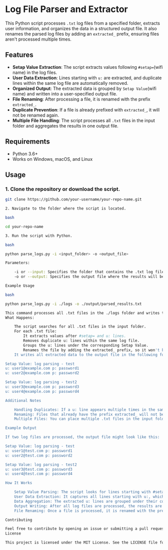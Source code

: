 # Log File Parser and Extractor

This Python script processes `.txt` log files from a specified folder, extracts user information, and organizes the data in a structured output file. It also renames the parsed log files by adding an `extracted_` prefix, ensuring files aren't processed multiple times.

## Features

- **Setap Value Extraction**: The script extracts values following `#setap=`(wifi name) in the log files.
- **User Data Extraction**: Lines starting with `u:` are extracted, and duplicate lines within the same log file are automatically removed.
- **Organized Output**: The extracted data is grouped by `Setap Value`(wifi name) and written into a user-specified output file.
- **File Renaming**: After processing a file, it is renamed with the prefix `extracted_`.
- **Duplicate Prevention**: If a file is already prefixed with `extracted_`, it will not be renamed again.
- **Multiple File Handling**: The script processes all `.txt` files in the input folder and aggregates the results in one output file.

## Requirements

- Python 3.6+
- Works on Windows, macOS, and Linux

## Usage

### 1. Clone the repository or download the script.

```bash
git clone https://github.com/your-username/your-repo-name.git

2. Navigate to the folder where the script is located.

bash

cd your-repo-name

3. Run the script with Python.

bash

python parse_logs.py -i <input_folder> -o <output_file>

Parameters:

    -i or --input: Specifies the folder that contains the .txt log files to be processed.
    -o or --output: Specifies the output file where the results will be stored. If this file exists, it will be overwritten.

Example Usage

bash

python parse_logs.py -i ./logs -o ./output/parsed_results.txt

This command processes all .txt files in the ./logs folder and writes the extracted data to ./output/parsed_results.txt.
What Happens:

    The script searches for all .txt files in the input folder.
    For each .txt file:
        It extracts values after #setap= and u: lines.
        Removes duplicate u: lines within the same log file.
        Groups the u: lines under the corresponding Setap Value.
        Renames the file by adding the extracted_ prefix, so it won't be reprocessed.
    It writes all extracted data to the output file in the following format:

Setap Value: log parsing - test
u: user1@example.com p: password1
u: user2@example.com p: password2

Setap Value: log parsing - test2
u: user3@example.com p: password3
u: user4@example.com p: password4

Additional Notes

    Handling Duplicates: If a u: line appears multiple times in the same file, it will only be written once in the output.
    Renaming: Files that already have the prefix extracted_ will not be renamed again.
    Multiple Files: You can place multiple .txt files in the input folder, and the script will aggregate all results into one output file.

Example Output

If two log files are processed, the output file might look like this:

Setap Value: log parsing - test
u: user1@test.com p: password1
u: user2@test.com p: password2

Setap Value: log parsing - test2
u: user3@test.com p: password3
u: user4@test.com p: password4

How It Works

    Setap Value Parsing: The script looks for lines starting with #setap= in the log files and captures the value after the equal sign.
    User Data Extraction: It captures all lines starting with u:, which typically contain usernames and passwords.
    Data Aggregation: The extracted u: lines are grouped under their corresponding Setap Value, ensuring no duplicates.
    Output Writing: After all log files are processed, the results are written to the specified output file in a structured format.
    File Renaming: Once a file is processed, it is renamed with the prefix extracted_ to ensure it isn't reprocessed during future runs.

Contributing

Feel free to contribute by opening an issue or submitting a pull request. For major changes, please open an issue first to discuss what you would like to change.
License

This project is licensed under the MIT License. See the LICENSE file for details.






